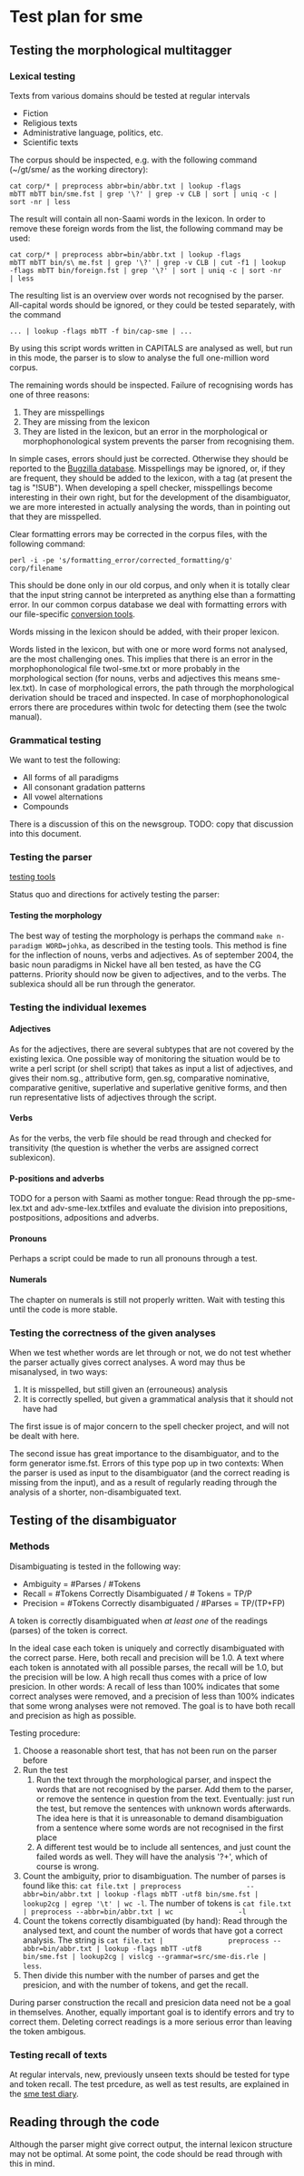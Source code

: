 Test plan for sme
=================

Testing the morphological multitagger
-------------------------------------

### Lexical testing

Texts from various domains should be tested at regular intervals

-   Fiction
-   Religious texts
-   Administrative language, politics, etc.
-   Scientific texts

The corpus should be inspected, e.g. with the following command
(\~/gt/sme/ as the working directory):

`cat corp/* | preprocess abbr=bin/abbr.txt | lookup -flags             mbTT mbTT bin/sme.fst | grep '\?' | grep -v CLB | sort | uniq -c |             sort -nr | less`

The result will contain all non-Saami words in the lexicon. In order to
remove these foreign words from the list, the following command may be
used:

`cat corp/* | preprocess abbr=bin/abbr.txt | lookup -flags             mbTT mbTT bin/s\ me.fst | grep '\?' | grep -v CLB | cut -f1 | lookup             -flags mbTT bin/foreign.fst | grep '\?' | sort | uniq -c | sort -nr             | less`

The resulting list is an overview over words not recognised by the
parser. All-capital words should be ignored, or they could be tested
separately, with the command

`... | lookup -flags mbTT -f bin/cap-sme | ...`

By using this script words written in CAPITALS are analysed as well, but
run in this mode, the parser is to slow to analyse the full one-million
word corpus.

The remaining words should be inspected. Failure of recognising words
has one of three reasons:

1.  They are misspellings
2.  They are missing from the lexicon
3.  They are listed in the lexicon, but an error in the morphological or
    morphophonological system prevents the parser from recognising them.

In simple cases, errors should just be corrected. Otherwise they should
be reported to the [Bugzilla
database](http://giellatekno.uit.no/bugzilla/). Misspellings may be
ignored, or, if they are frequent, they should be added to the lexicon,
with a tag (at present the tag is "!SUB"). When developing a spell
checker, misspellings become interesting in their own right, but for the
development of the disambiguator, we are more interested in actually
analysing the words, than in pointing out that they are misspelled.

Clear formatting errors may be corrected in the corpus files, with the
following command:

`perl -i -pe 's/formatting_error/corrected_formatting/g'             corp/filename`

This should be done only in our old corpus, and only when it is totally
clear that the input string cannot be interpreted as anything else than
a formatting error. In our common corpus database we deal with
formatting errors with our file-specific [conversion
tools](/tools/docu-conversionscripts.html).

Words missing in the lexicon should be added, with their proper lexicon.

Words listed in the lexicon, but with one or more word forms not
analysed, are the most challenging ones. This implies that there is an
error in the morphophonological file twol-sme.txt or more probably in
the morphological section (for nouns, verbs and adjectives this means
sme-lex.txt). In case of morphological errors, the path through the
morphological derivation should be traced and inspected. In case of
morphophonological errors there are procedures within twolc for
detecting them (see the twolc manual).

### Grammatical testing

We want to test the following:

-   All forms of all paradigms
-   All consonant gradation patterns
-   All vowel alternations
-   Compounds

There is a discussion of this on the newsgroup. TODO: copy that
discussion into this document.

### Testing the parser

[testing tools](../../ling/docu-testing.html)

Status quo and directions for actively testing the parser:

#### Testing the morphology

The best way of testing the morphology is perhaps the command
`make n-paradigm WORD=johka`, as described in the testing tools. This
method is fine for the inflection of nouns, verbs and adjectives. As of
september 2004, the basic noun paradigms in Nickel have all ben tested,
as have the CG patterns. Priority should now be given to adjectives, and
to the verbs. The sublexica should all be run through the generator.

### Testing the individual lexemes

#### Adjectives

As for the adjectives, there are several subtypes that are not covered
by the existing lexica. One possible way of monitoring the situation
would be to write a perl script (or shell script) that takes as input a
list of adjectives, and gives their nom.sg., attributive form, gen.sg,
comparative nominative, comparative genitive, superlative and
superlative genitive forms, and then run representative lists of
adjectives through the script.

#### Verbs

As for the verbs, the verb file should be read through and checked for
transitivity (the question is whether the verbs are assigned correct
sublexicon).

#### P-positions and adverbs

TODO for a person with Saami as mother tongue: Read through the
pp-sme-lex.txt and adv-sme-lex.txtfiles and evaluate the division into
prepositions, postpositions, adpositions and adverbs.

#### Pronouns

Perhaps a script could be made to run all pronouns through a test.

#### Numerals

The chapter on numerals is still not properly written. Wait with testing
this until the code is more stable.

### Testing the correctness of the given analyses

When we test whether words are let through or not, we do not test
whether the parser actually gives correct analyses. A word may thus be
misanalysed, in two ways:

1.  It is misspelled, but still given an (errouneous) analysis
2.  It is correctly spelled, but given a grammatical analysis that it
    should not have had

The first issue is of major concern to the spell checker project, and
will not be dealt with here.

The second issue has great importance to the disambiguator, and to the
form generator isme.fst. Errors of this type pop up in two contexts:
When the parser is used as input to the disambiguator (and the correct
reading is missing from the input), and as a result of regularly reading
through the analysis of a shorter, non-disambiguated text.

Testing of the disambiguator
----------------------------

### Methods

Disambiguating is tested in the following way:

-   Ambiguity = \#Parses / \#Tokens
-   Recall = \#Tokens Correctly Disambiguated / \# Tokens = TP/P
-   Precision = \#Tokens Correctly disambiguated / \#Parses = TP/(TP+FP)

A token is correctly disambiguated when *at least one* of the readings
(parses) of the token is correct.

In the ideal case each token is uniquely and correctly disambiguated
with the correct parse. Here, both recall and precision will be 1.0. A
text where each token is annotated with all possible parses, the recall
will be 1.0, but the precision will be low. A high recall thus comes
with a price of low presicion. In other words: A recall of less than
100% indicates that some correct analyses were removed, and a precision
of less than 100% indicates that some wrong analyses were not removed.
The goal is to have both recall and precision as high as possible.

Testing procedure:

1.  Choose a reasonable short test, that has not been run on the parser
    before
2.  Run the test
    1.  Run the text through the morphological parser, and inspect the
        words that are not recognised by the parser. Add them to the
        parser, or remove the sentence in question from the text.
        Eventually: just run the test, but remove the sentences with
        unknown words afterwards. The idea here is that it is
        unreasonable to demand disambiguation from a sentence where some
        words are not recognised in the first place
    2.  A different test would be to include all sentences, and just
        count the failed words as well. They will have the analysis
        '?+', which of course is wrong.
3.  Count the ambiguity, prior to disambiguation. The number of parses
    is found like this:
    `cat file.txt | preprocess                --abbr=bin/abbr.txt | lookup -flags mbTT -utf8 bin/sme.fst |                lookup2cg | egrep '\t' | wc -l`.
    The number of tokens is
    `cat file.txt | preprocess --abbr=bin/abbr.txt | wc                -l`
4.  Count the tokens correctly disambiguated (by hand): Read through the
    analysed text, and count the number of words that have got a correct
    analysis. The string is
    `cat file.txt |                preprocess --abbr=bin/abbr.txt | lookup -flags mbTT -utf8                bin/sme.fst | lookup2cg | vislcg --grammar=src/sme-dis.rle |                less`.
5.  Then divide this number with the number of parses and get the
    presicion, and with the number of tokens, and get the recall.

During parser construction the recall and presicion data need not be a
goal in themselves. Another, equally important goal is to identify
errors and try to correct them. Deleting correct readings is a more
serious error than leaving the token ambigous.

### Testing recall of texts

At regular intervals, new, previously unseen texts should be tested for
type and token recall. The test prcedure, as well as test results, are
explained in the [sme test diary](sme-testdiary.html).

Reading through the code
------------------------

Although the parser might give correct output, the internal lexicon
structure may not be optimal. At some point, the code should be read
through with this in mind.
